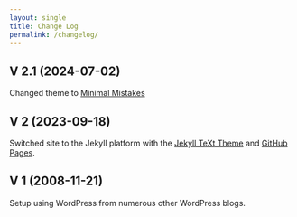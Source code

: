 ```yaml
---
layout: single
title: Change Log
permalink: /changelog/
---
```

## V 2.1 (2024-07-02)
Changed theme to [Minimal Mistakes](https://github.com/mmistakes/minimal-mistakes)

## V 2 (2023-09-18)
Switched site to the Jekyll platform with the [Jekyll TeXt Theme](https://github.com/kitian616/jekyll-TeXt-theme) and [GitHub Pages](https://pages.github.com).

## V 1 (2008-11-21)
Setup using WordPress from numerous other WordPress blogs.